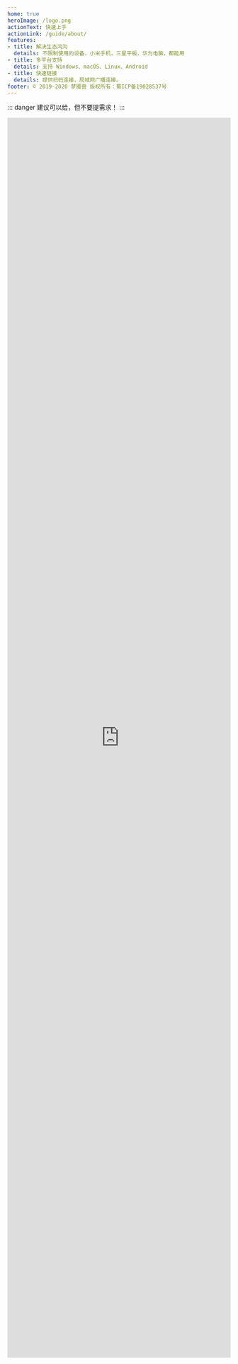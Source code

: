 ```yaml
---
home: true
heroImage: /logo.png
actionText: 快速上手
actionLink: /guide/about/
features:
- title: 解决生态鸿沟
  details: 不限制使用的设备，小米手机，三星平板，华为电脑，都能用
- title: 多平台支持
  details: 支持 Windows、macOS、Linux、Android
- title: 快速链接
  details: 提供扫码连接，局域网广播连接。
footer: © 2019-2020 梦魇兽 版权所有：蜀ICP备19028537号
---
```


::: danger
建议可以给，但不要提需求！
:::


<iframe style="height: 2800px;width:100%;" src="https://nightmare.fun/speedshare/" frameborder="0" scrolling="no"></iframe>